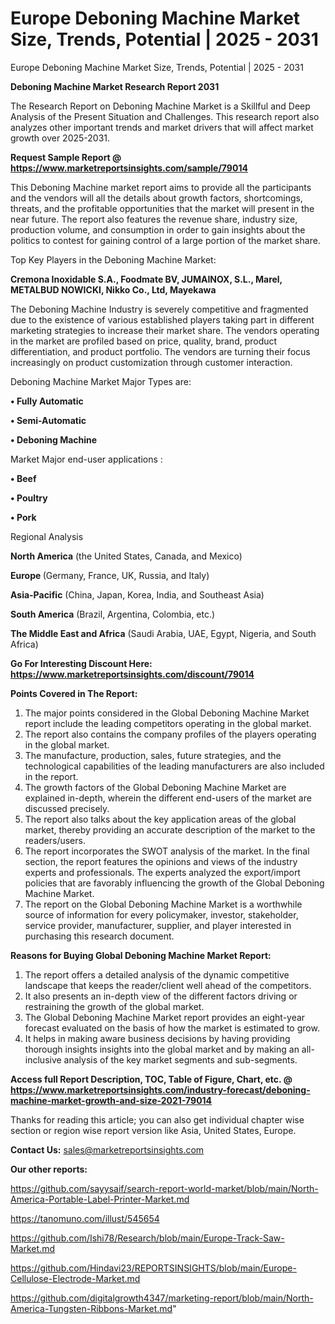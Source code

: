 # Europe Deboning Machine Market Size, Trends, Potential | 2025 - 2031
Europe Deboning Machine Market Size, Trends, Potential | 2025 - 2031

<strong>Deboning Machine Market Research Report 2031</strong>

The Research Report on Deboning Machine Market is a Skillful and Deep Analysis of the Present Situation and Challenges. This research report also analyzes other important trends and market drivers that will affect market growth over 2025-2031.

<strong>Request Sample Report @ <a href=https://www.marketreportsinsights.com/sample/79014>https://www.marketreportsinsights.com/sample/79014</a></strong>

This Deboning Machine market report aims to provide all the participants and the vendors will all the details about growth factors, shortcomings, threats, and the profitable opportunities that the market will present in the near future. The report also features the revenue share, industry size, production volume, and consumption in order to gain insights about the politics to contest for gaining control of a large portion of the market share.

Top Key Players in the Deboning Machine Market:

<strong>Cremona Inoxidable S.A., Foodmate BV, JUMAINOX, S.L., Marel, METALBUD NOWICKI, Nikko Co., Ltd, Mayekawa</strong>

The Deboning Machine Industry is severely competitive and fragmented due to the existence of various established players taking part in different marketing strategies to increase their market share. The vendors operating in the market are profiled based on price, quality, brand, product differentiation, and product portfolio. The vendors are turning their focus increasingly on product customization through customer interaction.

Deboning Machine Market Major Types are:

<strong>• Fully Automatic

• Semi-Automatic

• Deboning Machine</strong>

Market Major end-user applications :

<strong>• Beef

• Poultry

• Pork</strong>

Regional Analysis

</u><strong><b>North America</b></strong> (the United States, Canada, and Mexico)

<strong><b>Europe </b></strong>(Germany, France, UK, Russia, and Italy)

<strong><b>Asia-Pacific</b></strong> (China, Japan, Korea, India, and Southeast Asia)

<strong><b>South America</b></strong> (Brazil, Argentina, Colombia, etc.)

<strong><b>The Middle East and Africa</b></strong> (Saudi Arabia, UAE, Egypt, Nigeria, and South Africa)

<strong>Go For Interesting Discount Here: <a href=https://www.marketreportsinsights.com/discount/79014>https://www.marketreportsinsights.com/discount/79014</a></strong>

<strong>Points Covered in The Report:</strong>
<ol>
  <li>The major points considered in the Global Deboning Machine Market report include the leading competitors operating in the global market.</li>
  <li>The report also contains the company profiles of the players operating in the global market.</li>
  <li>The manufacture, production, sales, future strategies, and the technological capabilities of the leading manufacturers are also included in the report.</li>
  <li>The growth factors of the Global Deboning Machine Market are explained in-depth, wherein the different end-users of the market are discussed precisely.</li>
  <li>The report also talks about the key application areas of the global market, thereby providing an accurate description of the market to the readers/users.</li>
  <li>The report incorporates the SWOT analysis of the market. In the final section, the report features the opinions and views of the industry experts and professionals. The experts analyzed the export/import policies that are favorably influencing the growth of the Global Deboning Machine Market.</li>
  <li>The report on the Global Deboning Machine Market is a worthwhile source of information for every policymaker, investor, stakeholder, service provider, manufacturer, supplier, and player interested in purchasing this research document.</li>
</ol>
<strong>Reasons for Buying Global Deboning Machine Market Report:</strong>

<ol>
  <li>The report offers a detailed analysis of the dynamic competitive landscape that keeps the reader/client well ahead of the competitors.</li>
  <li>It also presents an in-depth view of the different factors driving or restraining the growth of the global market.</li>
  <li>The Global Deboning Machine Market report provides an eight-year forecast evaluated on the basis of how the market is estimated to grow.</li>
  <li>It helps in making aware business decisions by having providing thorough insights insights into the global market and by making an all-inclusive analysis of the key market segments and sub-segments.</li>
</ol>
<strong>Access full Report Description, TOC, Table of Figure, Chart, etc. @ <a href=https://www.marketreportsinsights.com/industry-forecast/deboning-machine-market-growth-and-size-2021-79014>https://www.marketreportsinsights.com/industry-forecast/deboning-machine-market-growth-and-size-2021-79014</a></strong>


Thanks for reading this article; you can also get individual chapter wise section or region wise report version like Asia, United States, Europe.

<strong>Contact Us:</strong>
sales@marketreportsinsights.com

<strong>Our other reports:</strong>

<a href=https://github.com/sayysaif/search-report-world-market/blob/main/North-America-Portable-Label-Printer-Market.md>https://github.com/sayysaif/search-report-world-market/blob/main/North-America-Portable-Label-Printer-Market.md</a>

<a href=https://tanomuno.com/illust/545654>https://tanomuno.com/illust/545654</a>

<a href=https://github.com/Ishi78/Research/blob/main/Europe-Track-Saw-Market.md>https://github.com/Ishi78/Research/blob/main/Europe-Track-Saw-Market.md</a>

<a href=https://github.com/Hindavi23/REPORTSINSIGHTS/blob/main/Europe-Cellulose-Electrode-Market.md>https://github.com/Hindavi23/REPORTSINSIGHTS/blob/main/Europe-Cellulose-Electrode-Market.md</a>

<a href=https://github.com/digitalgrowth4347/marketing-report/blob/main/North-America-Tungsten-Ribbons-Market.md>https://github.com/digitalgrowth4347/marketing-report/blob/main/North-America-Tungsten-Ribbons-Market.md</a>"
